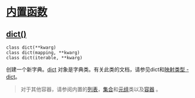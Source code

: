 # [内置函数](https://github.com/Summer-Felix/Develop/blob/master/Python/内置函数.md) #

## [dict()](http://python.usyiyi.cn/translate/python_352/library/functions.html) ##

```
class dict(**kwarg)
class dict(mapping, **kwarg)
class dict(iterable, **kwarg)
```

创建一个新字典。[dict](http://python.usyiyi.cn/translate/python_352/library/stdtypes.html#dict) 对象是字典类。有关此类的文档，请参见dict和[映射类型 - dict](http://python.usyiyi.cn/translate/python_352/library/stdtypes.html#typesmapping)。

> 对于其他容器，请参阅内置的[列表](http://python.usyiyi.cn/translate/python_352/library/stdtypes.html#list)，[集合](http://python.usyiyi.cn/translate/python_352/library/stdtypes.html#set)和[元组](http://python.usyiyi.cn/translate/python_352/library/stdtypes.html#tuple)类以及[容器](http://python.usyiyi.cn/translate/python_352/library/collections.html#module-collections) 。
